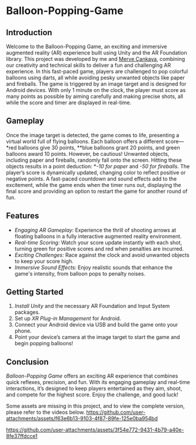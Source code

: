 # Balloon-Popping-Game
## Introduction
Welcome to the Balloon-Popping Game, an exciting and immersive augmented reality (AR) experience built using Unity and the AR Foundation library. This project was developed by me and [Merve Çankaya](https://github.com/cankayamerve), combining our creativity and technical skills to deliver a fun and challenging AR experience. In this fast-paced game, players are challenged to pop colorful balloons using darts, all while avoiding pesky unwanted objects like paper and fireballs. The game is triggered by an image target and is designed for Android devices. With only 1 minute on the clock, the player must score as many points as possible by aiming carefully and making precise shots, all while the score and timer are displayed in real-time.
## Gameplay
Once the image target is detected, the game comes to life, presenting a virtual world full of flying balloons. Each balloon offers a different score—*red balloons give 30 points, **blue balloons grant 20 points, and green balloons award 10 points. However, be cautious! Unwanted objects, including paper and fireballs, randomly fall onto the screen. Hitting these objects results in a point deduction: **-10 for paper* and *-50 for fireballs*. The player’s score is dynamically updated, changing color to reflect positive or negative points. A fast-paced countdown and sound effects add to the excitement, while the game ends when the timer runs out, displaying the final score and providing an option to restart the game for another round of fun.
## Features
- *Engaging AR Gameplay:* Experience the thrill of shooting arrows at floating balloons in a fully interactive augmented reality environment.
- *Real-time Scoring:* Watch your score update instantly with each shot, turning green for positive scores and red when penalties are incurred.
- *Exciting Challenges:* Race against the clock and avoid unwanted objects to keep your score high.
- *Immersive Sound Effects:* Enjoy realistic sounds that enhance the game's intensity, from balloon pops to penalty noises.
## Getting Started
1. *Install Unity* and the necessary AR Foundation and Input System packages.
2. Set up *XR Plug-in Management* for Android.
3. Connect your Android device via USB and build the game onto your phone.
4. Point your device’s camera at the image target to start the game and begin popping balloons!
## Conclusion
*Balloon-Popping Game* offers an exciting AR experience that combines quick reflexes, precision, and fun. With its engaging gameplay and real-time interactions, it’s designed to keep players entertained as they aim, shoot, and compete for the highest score. Enjoy the challenge, and good luck!

Some assets are missing in this project, and to view the complete version, please refer to the videos below.
https://github.com/user-attachments/assets/f63e6b13-9103-4f87-89fe-125e0ba954bd 

https://github.com/user-attachments/assets/3f54e772-9431-4b79-a40e-8fe37ffdcce1


